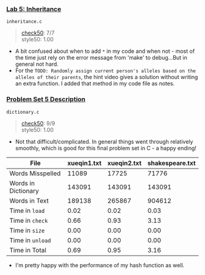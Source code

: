 ### [Lab 5: Inheritance](https://cs50.harvard.edu/x/2023/labs/5/)
`inheritance.c`
> [check50](https://submit.cs50.io/check50/f0ee35ba13d9f78c1b2ad93aa1999abdfc749300): 7/7  
> style50: 1.00  
- A bit confused about when to add `*` in my code and when not - most of the time just rely on the error message from 'make' to debug...But in general not hard.
- For the `TODO: Randomly assign current person's alleles based on the alleles of their parents`, the hint video gives a solution without writing an extra function. I added that method in my code file as notes. 

### [Problem Set 5 Description](https://cs50.harvard.edu/x/2023/psets/5/)
`dictionary.c`
> [check50](https://submit.cs50.io/check50/f7dbacfca6ca32141d5cc0d318314b2ac12a801a): 9/9  
> style50: 1.00  
- Not that difficult/complicated. In general things went through relatively smoothly, which is good for this final problem set in C - a happy ending!

| File | xueqin1.txt | xueqin2.txt | shakespeare.txt | 
| --- | --- | --- | --- | 
| Words Misspelled | 11089 | 17725 | 71776 | 
| Words in Dictionary | 143091 | 143091 | 143091 | 
| Words in Text | 189138 | 265867 | 904612 | 
| Time in `load` | 0.02 | 0.02 | 0.03 | 
| Time in `check` | 0.66 | 0.93 | 3.13 | 
| Time in `size` | 0.00 | 0.00 | 0.00 | 
| Time in `unload` | 0.00 | 0.00 | 0.00 | 
| Time in Total | 0.69 | 0.95 | 3.16 |

- I'm pretty happy with the performance of my hash function as well.
